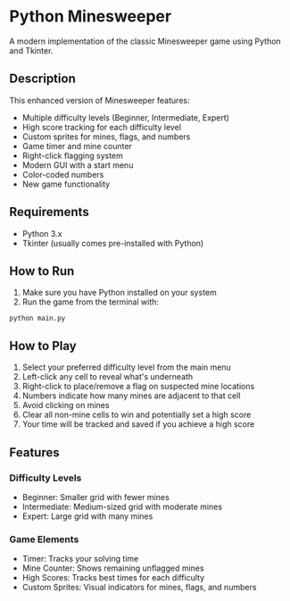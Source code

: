 # Python Minesweeper

A modern implementation of the classic Minesweeper game using Python and Tkinter.

## Description

This enhanced version of Minesweeper features:
- Multiple difficulty levels (Beginner, Intermediate, Expert)
- High score tracking for each difficulty level
- Custom sprites for mines, flags, and numbers
- Game timer and mine counter
- Right-click flagging system
- Modern GUI with a start menu
- Color-coded numbers
- New game functionality

## Requirements

- Python 3.x
- Tkinter (usually comes pre-installed with Python)

## How to Run

1. Make sure you have Python installed on your system
2. Run the game from the terminal with:

`python main.py`

## How to Play

1. Select your preferred difficulty level from the main menu
2. Left-click any cell to reveal what's underneath
3. Right-click to place/remove a flag on suspected mine locations
4. Numbers indicate how many mines are adjacent to that cell
5. Avoid clicking on mines
6. Clear all non-mine cells to win and potentially set a high score
7. Your time will be tracked and saved if you achieve a high score

## Features

### Difficulty Levels
- Beginner: Smaller grid with fewer mines
- Intermediate: Medium-sized grid with moderate mines
- Expert: Large grid with many mines

### Game Elements
- Timer: Tracks your solving time
- Mine Counter: Shows remaining unflagged mines
- High Scores: Tracks best times for each difficulty
- Custom Sprites: Visual indicators for mines, flags, and numbers
